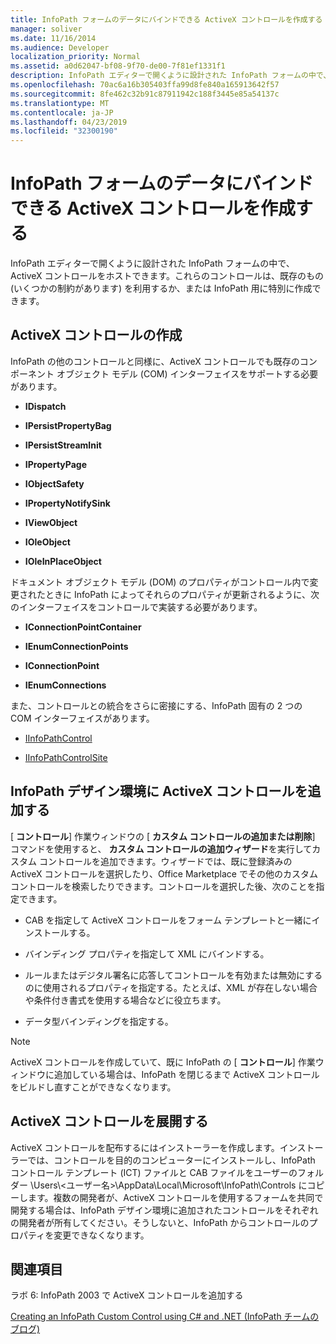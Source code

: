 ```yaml
---
title: InfoPath フォームのデータにバインドできる ActiveX コントロールを作成する
manager: soliver
ms.date: 11/16/2014
ms.audience: Developer
localization_priority: Normal
ms.assetid: a0d62047-bf08-9f70-de00-7f81ef1331f1
description: InfoPath エディターで開くように設計された InfoPath フォームの中で、ActiveX コントロールをホストできます。これらのコントロールは、既存のもの (いくつかの制約があります) を利用するか、または InfoPath 用に特別に作成できます。
ms.openlocfilehash: 70ac6a16b305403ffa99d8fe840a165913642f57
ms.sourcegitcommit: 8fe462c32b91c87911942c188f3445e85a54137c
ms.translationtype: MT
ms.contentlocale: ja-JP
ms.lasthandoff: 04/23/2019
ms.locfileid: "32300190"
---
```

# <a name="create-an-activex-control-that-can-bind-to-infopath-form-data"></a>InfoPath フォームのデータにバインドできる ActiveX コントロールを作成する

InfoPath エディターで開くように設計された InfoPath フォームの中で、ActiveX コントロールをホストできます。これらのコントロールは、既存のもの (いくつかの制約があります) を利用するか、または InfoPath 用に特別に作成できます。
  
## <a name="write-an-activex-control"></a>ActiveX コントロールの作成

InfoPath の他のコントロールと同様に、ActiveX コントロールでも既存のコンポーネント オブジェクト モデル (COM) インターフェイスをサポートする必要があります。
  
- **IDispatch**
    
- **IPersistPropertyBag**
    
- **IPersistStreamInit**
    
- **IPropertyPage**
    
- **IObjectSafety**
    
- **IPropertyNotifySink**
    
- **IViewObject**
    
- **IOleObject**
    
- **IOleInPlaceObject**
    
ドキュメント オブジェクト モデル (DOM) のプロパティがコントロール内で変更されたときに InfoPath によってそれらのプロパティが更新されるように、次のインターフェイスをコントロールで実装する必要があります。
  
- **IConnectionPointContainer**
    
- **IEnumConnectionPoints**
    
- **IConnectionPoint**
    
- **IEnumConnections**
    
また、コントロールとの統合をさらに密接にする、InfoPath 固有の 2 つの COM インターフェイスがあります。
  
- [IInfoPathControl](https://msdn.microsoft.com/library/bb264625.aspx)
    
- [IInfoPathControlSite](https://msdn.microsoft.com/library/bb264627.aspx)
    
## <a name="add-an-activex-control-to-the-infopath-design-environment"></a>InfoPath デザイン環境に ActiveX コントロールを追加する

[ **コントロール**] 作業ウィンドウの [ **カスタム コントロールの追加または削除**] コマンドを使用すると、 **カスタム コントロールの追加ウィザード**を実行してカスタム コントロールを追加できます。ウィザードでは、既に登録済みの ActiveX コントロールを選択したり、Office Marketplace でその他のカスタム コントロールを検索したりできます。コントロールを選択した後、次のことを指定できます。 
  
- CAB を指定して ActiveX コントロールをフォーム テンプレートと一緒にインストールする。
    
- バインディング プロパティを指定して XML にバインドする。
    
- ルールまたはデジタル署名に応答してコントロールを有効または無効にするのに使用されるプロパティを指定する。たとえば、XML が存在しない場合や条件付き書式を使用する場合などに役立ちます。
    
- データ型バインディングを指定する。
    
> [!NOTE]
> ActiveX コントロールを作成していて、既に InfoPath の [ **コントロール**] 作業ウィンドウに追加している場合は、InfoPath を閉じるまで ActiveX コントロールをビルドし直すことができなくなります。 
  
## <a name="deploy-an-activex-control"></a>ActiveX コントロールを展開する

ActiveX コントロールを配布するにはインストーラーを作成します。インストーラーでは、コントロールを目的のコンピューターにインストールし、InfoPath コントロール テンプレート (ICT) ファイルと CAB ファイルをユーザーのフォルダー \Users\\<ユーザー名\>\AppData\Local\Microsoft\InfoPath\Controls にコピーします。複数の開発者が、ActiveX コントロールを使用するフォームを共同で開発する場合は、InfoPath デザイン環境に追加されたコントロールをそれぞれの開発者が所有してください。そうしないと、InfoPath からコントロールのプロパティを変更できなくなります。
  
## <a name="see-also"></a>関連項目

ラボ 6: InfoPath 2003 で ActiveX コントロールを追加する
  
[Creating an InfoPath Custom Control using C# and .NET (InfoPath チームのブログ)](https://blogs.msdn.microsoft.com/infopath/2005/04/15/creating-an-infopath-custom-control-using-c-and-net/)

